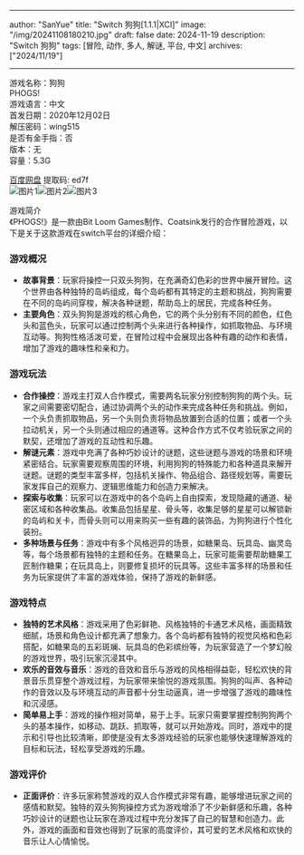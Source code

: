 
---
author: "SanYue"
title: "Switch 狗狗[1.1.1|XCI]"
image: "/img/20241108180210.jpg"
draft: false
date: 2024-11-19
description: "Switch 狗狗"
tags: [冒险, 动作, 多人, 解谜, 平台, 中文]
archives: ["2024/11/19"]

---

游戏名称：狗狗   
PHOGS!    
游戏语言：中文  
首发日期：2020年12月02日  
解压密码：wing515  
是否有金手指：否  
版本：无   
容量：5.3G

[百度网盘](https//pan.baidu.com/s/1QwHVAotmir5e4z8L7QNzDg) 提取码: ed7f  
![图片1](/img/a00a86.jpg)![图片2](/img/5923fa.jpg)![图片3](/img/3a58b1.jpg)  

游戏简介  
《PHOGS!》是一款由Bit Loom Games制作、Coatsink发行的合作冒险游戏，以下是关于这款游戏在switch平台的详细介绍：

### 游戏概况
- **故事背景**：玩家将操控一只双头狗狗，在充满奇幻色彩的世界中展开冒险。这个世界由各种独特的岛屿组成，每个岛屿都有其特定的主题和挑战，狗狗需要在不同的岛屿间穿梭，解决各种谜题，帮助岛上的居民，完成各种任务。
- **主要角色**：双头狗狗是游戏的核心角色，它的两个头分别有不同的颜色，红色头和蓝色头，玩家可以通过控制两个头来进行各种操作，如抓取物品、与环境互动等。狗狗性格活泼可爱，在冒险过程中会展现出各种有趣的动作和表情，增加了游戏的趣味性和亲和力。

### 游戏玩法
- **合作操控**：游戏主打双人合作模式，需要两名玩家分别控制狗狗的两个头。玩家之间需要密切配合，通过协调两个头的动作来完成各种任务和挑战。例如，一个头负责抓取物品，另一个头则负责将物品放置到合适的位置；或者一个头拉动机关，另一个头则通过相应的通道等。这种合作方式不仅考验玩家之间的默契，还增加了游戏的互动性和乐趣。
- **解谜元素**：游戏中充满了各种巧妙设计的谜题，这些谜题与游戏的场景和环境紧密结合。玩家需要观察周围的环境，利用狗狗的特殊能力和各种道具来解开谜题。谜题的类型丰富多样，包括机关操作、物品组合、路径规划等，需要玩家发挥自己的观察力、逻辑思维能力和创造力来解决。
- **探索与收集**：玩家可以在游戏中的各个岛屿上自由探索，发现隐藏的通道、秘密区域和各种收集品。收集品包括星星、骨头等，收集足够的星星可以解锁新的岛屿和关卡，而骨头则可以用来购买一些有趣的装饰品，为狗狗进行个性化装扮。
- **多种场景与任务**：游戏中有多个风格迥异的场景，如糖果岛、玩具岛、幽灵岛等，每个场景都有独特的主题和任务。在糖果岛上，玩家可能需要帮助糖果工匠制作糖果；在玩具岛上，则要修复损坏的玩具等。这些丰富多样的场景和任务为玩家提供了丰富的游戏体验，保持了游戏的新鲜感。

### 游戏特点
- **独特的艺术风格**：游戏采用了色彩鲜艳、风格独特的卡通艺术风格，画面精致细腻，场景和角色设计都充满了想象力。各个岛屿都有独特的视觉风格和色彩搭配，如糖果岛的五彩斑斓、玩具岛的色彩缤纷等，为玩家营造了一个梦幻般的游戏世界，吸引玩家沉浸其中。
- **欢乐的音效与音乐**：游戏的音效和音乐与游戏的风格相得益彰，轻松欢快的背景音乐贯穿整个游戏过程，为玩家带来愉悦的游戏氛围。狗狗的叫声、各种动作的音效以及与环境互动的声音都十分生动逼真，进一步增强了游戏的趣味性和沉浸感。
- **简单易上手**：游戏的操作相对简单，易于上手。玩家只需要掌握控制狗狗两个头的基本操作，如移动、跳跃、抓取等，就可以开始游戏。同时，游戏中的提示和引导也比较清晰，即使是没有太多游戏经验的玩家也能够快速理解游戏的目标和玩法，轻松享受游戏的乐趣。

### 游戏评价
- **正面评价**：许多玩家称赞游戏的双人合作模式非常有趣，能够增进玩家之间的感情和默契。独特的双头狗狗操控方式为游戏增添了不少新鲜感和乐趣，各种巧妙设计的谜题也让玩家在游戏过程中充分发挥了自己的智慧和创造力。此外，游戏的画面和音效也得到了玩家的高度评价，其可爱的艺术风格和欢快的音乐让人心情愉悦。
 
